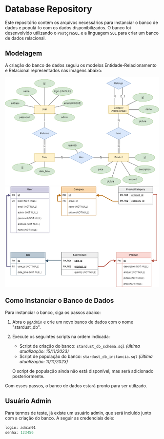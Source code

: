 ﻿# Database Repository

Este repositório contém os arquivos necessários para instanciar o banco de dados e populá-lo com os dados disponibilizados. O banco foi desenvolvido utilizando o `PostgreSQL` e a linguagem `SQL` para criar um banco de dados relacional.

## Modelagem
A criação do banco de dados seguiu os modelos Entidade-Relacionamento e Relacional representados nas imagens abaixo:

![Modelo Entidade-Relacionamento](image.png)
![Modelo Relacional](image-1.png)

## Como Instanciar o Banco de Dados

Para instanciar o banco, siga os passos abaixo:

1. Abra o `pgAdmin` e crie um novo banco de dados com o nome "stardust_db".

2. Execute os seguintes scripts na ordem indicada:

   - Script de criação do banco: `stardust_db_schema.sql` _(última atualização: 15/11/2023)_
   - Script de população do banco: `stardust_db_instancia.sql` _(última atualização: 11/11/2023)_

   O script de população ainda não está disponível, mas será adicionado posteriormente.

Com esses passos, o banco de dados estará pronto para ser utilizado.

## Usuário Admin

Para termos de teste, já existe um usuário admin, que será incluído junto com a criação do banco. A seguir as credenciais dele:

```sql
login: admin01
senha: 123456
```
